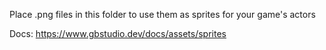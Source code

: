 Place .png files in this folder to use them as sprites for your game's actors

Docs: https://www.gbstudio.dev/docs/assets/sprites
